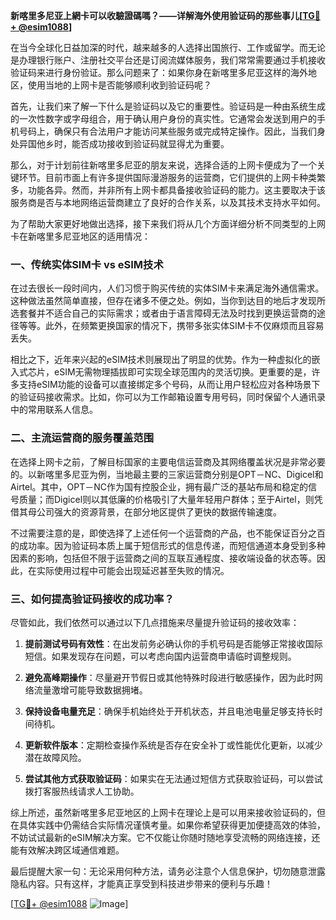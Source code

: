 **新喀里多尼亚上網卡可以收驗證碼嗎？——详解海外使用验证码的那些事儿[[TG💪+ @esim1088](https://t.me/s/esim1088)]**

在当今全球化日益加深的时代，越来越多的人选择出国旅行、工作或留学。而无论是办理银行账户、注册社交平台还是订阅流媒体服务，我们常常需要通过手机接收验证码来进行身份验证。那么问题来了：如果你身在新喀里多尼亚这样的海外地区，使用当地的上网卡是否能够顺利收到验证码呢？

首先，让我们来了解一下什么是验证码以及它的重要性。验证码是一种由系统生成的一次性数字或字母组合，用于确认用户身份的真实性。它通常会发送到用户的手机号码上，确保只有合法用户才能访问某些服务或完成特定操作。因此，当我们身处异国他乡时，能否成功接收到验证码就显得尤为重要。

那么，对于计划前往新喀里多尼亚的朋友来说，选择合适的上网卡便成为了一个关键环节。目前市面上有许多提供国际漫游服务的运营商，它们提供的上网卡种类繁多，功能各异。然而，并非所有上网卡都具备接收验证码的能力。这主要取决于该服务商是否与本地网络运营商建立了良好的合作关系，以及其技术支持水平如何。

为了帮助大家更好地做出选择，接下来我们将从几个方面详细分析不同类型的上网卡在新喀里多尼亚地区的适用情况：

### 一、传统实体SIM卡 vs eSIM技术

在过去很长一段时间内，人们习惯于购买传统的实体SIM卡来满足海外通信需求。这种做法虽然简单直接，但存在诸多不便之处。例如，当你到达目的地后才发现所选套餐并不适合自己的实际需求；或者由于语言障碍无法及时找到更换运营商的途径等等。此外，在频繁更换国家的情况下，携带多张实体SIM卡不仅麻烦而且容易丢失。

相比之下，近年来兴起的eSIM技术则展现出了明显的优势。作为一种虚拟化的嵌入式芯片，eSIM无需物理插拔即可实现全球范围内的灵活切换。更重要的是，许多支持eSIM功能的设备可以直接绑定多个号码，从而让用户轻松应对各种场景下的验证码接收需求。比如，你可以为工作邮箱设置专用号码，同时保留个人通讯录中的常用联系人信息。

### 二、主流运营商的服务覆盖范围

在选择上网卡之前，了解目标国家的主要电信运营商及其网络覆盖状况是非常必要的。以新喀里多尼亚为例，当地最主要的三家运营商分别是OPT－NC、Digicel和Airtel。其中，OPT－NC作为国有控股企业，拥有最广泛的基站布局和稳定的信号质量；而Digicel则以其低廉的价格吸引了大量年轻用户群体；至于Airtel，则凭借其母公司强大的资源背景，在部分地区提供了更快的数据传输速度。

不过需要注意的是，即使选择了上述任何一个运营商的产品，也不能保证百分之百的成功率。因为验证码本质上属于短信形式的信息传递，而短信通道本身受到多种因素的影响，包括但不限于运营商之间的互联互通程度、接收端设备的状态等。因此，在实际使用过程中可能会出现延迟甚至失败的情况。

### 三、如何提高验证码接收的成功率？

尽管如此，我们依然可以通过以下几点措施来尽量提升验证码的接收效率：

1. **提前测试号码有效性**：在出发前务必确认你的手机号码是否能够正常接收国际短信。如果发现存在问题，可以考虑向国内运营商申请临时调整规则。
   
2. **避免高峰期操作**：尽量避开节假日或其他特殊时段进行敏感操作，因为此时网络流量激增可能导致数据拥堵。
    
3. **保持设备电量充足**：确保手机始终处于开机状态，并且电池电量足够支持长时间待机。
    
4. **更新软件版本**：定期检查操作系统是否存在安全补丁或性能优化更新，以减少潜在故障风险。
    
5. **尝试其他方式获取验证码**：如果实在无法通过短信方式获取验证码，可以尝试拨打客服热线请求人工协助。

综上所述，虽然新喀里多尼亚地区的上网卡在理论上是可以用来接收验证码的，但在具体实践中仍需结合实际情况谨慎考量。如果你希望获得更加便捷高效的体验，不妨试试最新的eSIM解决方案。它不仅能让你随时随地享受流畅的网络连接，还能有效解决跨区域通信难题。

最后提醒大家一句：无论采用何种方法，请务必注意个人信息保护，切勿随意泄露隐私内容。只有这样，才能真正享受到科技进步带来的便利与乐趣！

[[TG💪+ @esim1088](https://t.me/s/esim1088) ![Image](https://i.postimg.cc/4NQfJmqS/Snipaste-2025-05-13-00-14-12.png)]